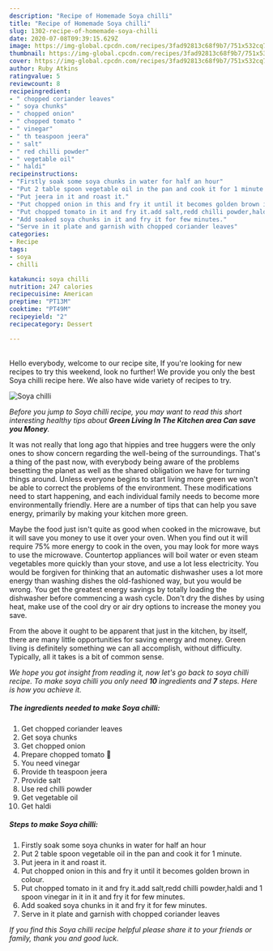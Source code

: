 ```yaml
---
description: "Recipe of Homemade Soya chilli"
title: "Recipe of Homemade Soya chilli"
slug: 1302-recipe-of-homemade-soya-chilli
date: 2020-07-08T09:39:15.629Z
image: https://img-global.cpcdn.com/recipes/3fad92813c68f9b7/751x532cq70/soya-chilli-recipe-main-photo.jpg
thumbnail: https://img-global.cpcdn.com/recipes/3fad92813c68f9b7/751x532cq70/soya-chilli-recipe-main-photo.jpg
cover: https://img-global.cpcdn.com/recipes/3fad92813c68f9b7/751x532cq70/soya-chilli-recipe-main-photo.jpg
author: Ruby Atkins
ratingvalue: 5
reviewcount: 8
recipeingredient:
- " chopped coriander leaves"
- " soya chunks"
- " chopped onion"
- " chopped tomato "
- " vinegar"
- " th teaspoon jeera"
- " salt"
- " red chilli powder"
- " vegetable oil"
- " haldi"
recipeinstructions:
- "Firstly soak some soya chunks in water for half an hour"
- "Put 2 table spoon vegetable oil in the pan and cook it for 1 minute."
- "Put jeera in it and roast it."
- "Put chopped onion in this and fry it until it becomes golden brown in colour."
- "Put chopped tomato in it and fry it.add salt,redd chilli powder,haldi and 1 spoon vinegar in it in it and fry it for few minutes."
- "Add soaked soya chunks in it and fry it for few minutes."
- "Serve in it plate and garnish with chopped coriander leaves"
categories:
- Recipe
tags:
- soya
- chilli

katakunci: soya chilli 
nutrition: 247 calories
recipecuisine: American
preptime: "PT13M"
cooktime: "PT49M"
recipeyield: "2"
recipecategory: Dessert

---
```

<br>
Hello everybody, welcome to our recipe site, If you're looking for new recipes to try this weekend, look no further! We provide you only the best Soya chilli recipe here. We also have wide variety of recipes to try.
<br>


![Soya chilli](https://img-global.cpcdn.com/recipes/3fad92813c68f9b7/751x532cq70/soya-chilli-recipe-main-photo.jpg)

<i>Before you jump to Soya chilli recipe, you may want to read this short interesting healthy tips about 
<strong>Green Living In The Kitchen area Can save you Money</strong>.</i>
</br>

It was not really that long ago that hippies and tree huggers were the only ones to show concern regarding the well-being of the surroundings. That's a thing of the past now, with everybody being aware of the problems besetting the planet as well as the shared obligation we have for turning things around. Unless everyone begins to start living more green we won't be able to correct the problems of the environment. These modifications need to start happening, and each individual family needs to become more environmentally friendly. Here are a number of tips that can help you save energy, primarily by making your kitchen more green.

Maybe the food just isn't quite as good when cooked in the microwave, but it will save you money to use it over your oven. When you find out it will require 75% more energy to cook in the oven, you may look for more ways to use the microwave. Countertop appliances will boil water or even steam vegetables more quickly than your stove, and use a lot less electricity. You would be forgiven for thinking that an automatic dishwasher uses a lot more energy than washing dishes the old-fashioned way, but you would be wrong. You get the greatest energy savings by totally loading the dishwasher before commencing a wash cycle. Don't dry the dishes by using heat, make use of the cool dry or air dry options to increase the money you save.

From the above it ought to be apparent that just in the kitchen, by itself, there are many little opportunities for saving energy and money. Green living is definitely something we can all accomplish, without difficulty. Typically, all it takes is a bit of common sense.


<i>We hope you got insight from reading it, now let's go back to soya chilli recipe. To make soya chilli you only need <strong>10</strong> ingredients and <strong>7</strong> steps. Here is how you achieve it.
</i>

##### The ingredients needed to make Soya chilli:

1. Get  chopped coriander leaves
1. Get  soya chunks
1. Get  chopped onion
1. Prepare  chopped tomato 🍅
1. You need  vinegar
1. Provide  th teaspoon jeera
1. Provide  salt
1. Use  red chilli powder
1. Get  vegetable oil
1. Get  haldi


##### Steps to make Soya chilli:

1. Firstly soak some soya chunks in water for half an hour
1. Put 2 table spoon vegetable oil in the pan and cook it for 1 minute.
1. Put jeera in it and roast it.
1. Put chopped onion in this and fry it until it becomes golden brown in colour.
1. Put chopped tomato in it and fry it.add salt,redd chilli powder,haldi and 1 spoon vinegar in it in it and fry it for few minutes.
1. Add soaked soya chunks in it and fry it for few minutes.
1. Serve in it plate and garnish with chopped coriander leaves


<i>If you find this Soya chilli recipe helpful please share it to your friends or family, thank you and good luck.</i>

